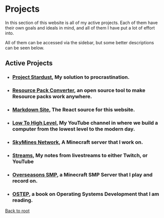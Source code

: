 # Projects
In this section of this website is all of my active projects. Each of them have their own goals and ideals in mind, and all of them I have put a lot of effort into.

All of them can be accessed via the sidebar, but some better descriptions can be seen below.
## Active Projects
 - ### [Project Stardust](%WEBPATH%/projects/project-stardust/), My solution to procrastination.
 - ### [Resource Pack Converter](%WEBPATH%/projects/resource-pack-converter/), an open source tool to make Resource packs work anywhere.
 - ### [Markdown Site](%WEBPATH%/projects/markdown-site/), The React source for this website.
 - ### [Low To High Level](%WEBPATH%/projects/low-to-high-level/), My YouTube channel in where we build a computer from the lowest level to the modern day.
 - ### [SkyMines Network](%WEBPATH%/projects/skymines-network/), A Minecraft server that I work on.
 - ### [Streams](%WEBPATH%/projects/streams/), My notes from livestreams to either Twitch, or YouTube
 - ### [Overseasons SMP](%WEBPATH%/projects/overseasons-smp/), a Minecraft SMP Server that I play and record on. 
 - ### [OSTEP](%WEBPATH%/projects/ostep/), a book on Operating Systems Development that I am reading.
 [Back to root](%WEBPATH%/)
